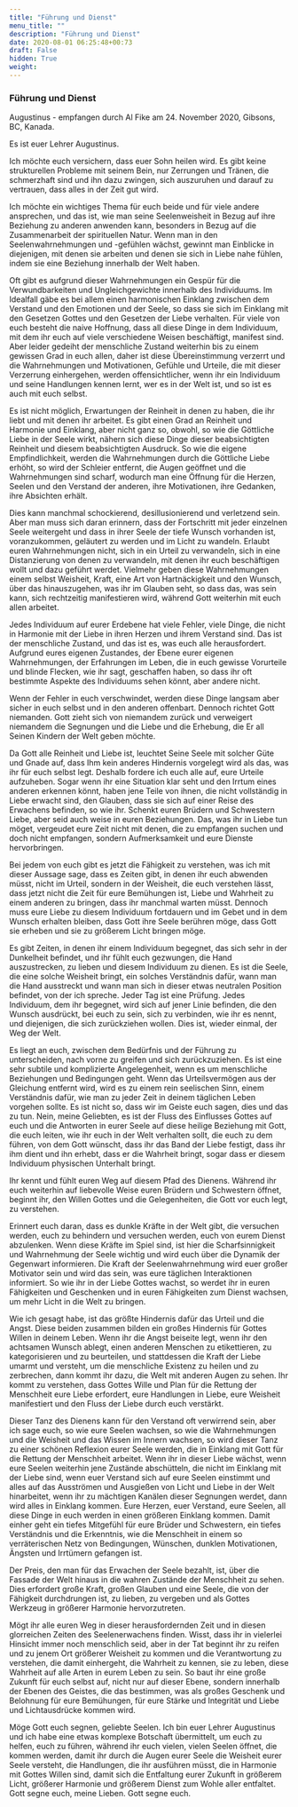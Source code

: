 ```yaml
---
title: "Führung und Dienst"
menu_title: ""
description: "Führung und Dienst"
date: 2020-08-01 06:25:48+00:73
draft: False
hidden: True
weight:
---
```

### Führung und Dienst

Augustinus - empfangen durch Al Fike am 24. November 2020, Gibsons, BC, Kanada.

Es ist euer Lehrer Augustinus.

Ich möchte euch versichern, dass euer Sohn heilen wird. Es gibt keine strukturellen Probleme mit seinem Bein, nur Zerrungen und Tränen, die schmerzhaft sind und ihn dazu zwingen, sich auszuruhen und darauf zu vertrauen, dass alles in der Zeit gut wird.

Ich möchte ein wichtiges Thema für euch beide und für viele andere ansprechen, und das ist, wie man seine Seelenweisheit in Bezug auf ihre Beziehung zu anderen anwenden kann, besonders in Bezug auf die Zusammenarbeit der spirituellen Natur. Wenn man in den Seelenwahrnehmungen und -gefühlen wächst, gewinnt man Einblicke in diejenigen, mit denen sie arbeiten und denen sie sich in Liebe nahe fühlen, indem sie eine Beziehung innerhalb der Welt haben.  

Oft gibt es aufgrund dieser Wahrnehmungen ein Gespür für die Verwundbarkeiten und Ungleichgewichte innerhalb des Individuums. Im Idealfall gäbe es bei allem einen harmonischen Einklang zwischen dem Verstand und den Emotionen und der Seele, so dass sie sich im Einklang mit den Gesetzen Gottes und den Gesetzen der Liebe verhalten. Für viele von euch besteht die naive Hoffnung, dass all diese Dinge in dem Individuum, mit dem ihr euch auf viele verschiedene Weisen beschäftigt, manifest sind. Aber leider gedeiht der menschliche Zustand weiterhin bis zu einem gewissen Grad in euch allen, daher ist diese Übereinstimmung verzerrt und die Wahrnehmungen und Motivationen, Gefühle und Urteile, die mit dieser Verzerrung einhergehen, werden offensichtlicher, wenn ihr ein Individuum und seine Handlungen kennen lernt, wer es in der Welt ist, und so ist es auch mit euch selbst.  

Es ist nicht möglich, Erwartungen der Reinheit in denen zu haben, die ihr liebt und mit denen ihr arbeitet. Es gibt einen Grad an Reinheit und Harmonie und Einklang, aber nicht ganz so, obwohl, so wie die Göttliche Liebe in der Seele wirkt, nähern sich diese Dinge dieser beabsichtigten Reinheit und diesem beabsichtigten Ausdruck. So wie die eigene Empfindlichkeit, werden die Wahrnehmungen durch die Göttliche Liebe erhöht, so wird der Schleier entfernt, die Augen geöffnet und die Wahrnehmungen sind scharf, wodurch man eine Öffnung für die Herzen, Seelen und den Verstand der anderen, ihre Motivationen, ihre Gedanken, ihre Absichten erhält.

Dies kann manchmal schockierend, desillusionierend und verletzend sein. Aber man muss sich daran erinnern, dass der Fortschritt mit jeder einzelnen Seele weitergeht und dass in ihrer Seele der tiefe Wunsch vorhanden ist, voranzukommen, geläutert zu werden und im Licht zu wandeln. Erlaubt euren Wahrnehmungen nicht, sich in ein Urteil zu verwandeln, sich in eine Distanzierung von denen zu verwandeln, mit denen ihr euch beschäftigen wollt und dazu geführt werdet. Vielmehr geben diese Wahrnehmungen einem selbst Weisheit, Kraft, eine Art von Hartnäckigkeit und den Wunsch, über das hinauszugehen, was ihr im Glauben seht, so dass das, was sein kann, sich rechtzeitig manifestieren wird, während Gott weiterhin mit euch allen arbeitet.

Jedes Individuum auf eurer Erdebene hat viele Fehler, viele Dinge, die nicht in Harmonie mit der Liebe in ihren Herzen und ihrem Verstand sind. Das ist der menschliche Zustand, und das ist es, was euch alle herausfordert. Aufgrund eures eigenen Zustandes, der Ebene eurer eigenen Wahrnehmungen, der Erfahrungen im Leben, die in euch gewisse Vorurteile und blinde Flecken, wie ihr sagt, geschaffen haben, so dass ihr oft bestimmte Aspekte des Individuums sehen könnt, aber andere nicht.  

Wenn der Fehler in euch verschwindet, werden diese Dinge langsam aber sicher in euch selbst und in den anderen offenbart. Dennoch richtet Gott niemanden. Gott zieht sich von niemandem zurück und verweigert niemandem die Segnungen und die Liebe und die Erhebung, die Er all Seinen Kindern der Welt geben möchte.

Da Gott alle Reinheit und Liebe ist, leuchtet Seine Seele mit solcher Güte und Gnade auf, dass Ihm kein anderes Hindernis vorgelegt wird als das, was ihr für euch selbst legt. Deshalb fordere ich euch alle auf, eure Urteile aufzuheben. Sogar wenn ihr eine Situation klar seht und den Irrtum eines anderen erkennen könnt, haben jene Teile von ihnen, die nicht vollständig in Liebe erwacht sind, den Glauben, dass sie sich auf einer Reise des Erwachens befinden, so wie ihr. Schenkt euren Brüdern und Schwestern Liebe, aber seid auch weise in euren Beziehungen. Das, was ihr in Liebe tun möget, vergeudet eure Zeit nicht mit denen, die zu empfangen suchen und doch nicht empfangen, sondern Aufmerksamkeit und eure Dienste hervorbringen.

Bei jedem von euch gibt es jetzt die Fähigkeit zu verstehen, was ich mit dieser Aussage sage, dass es Zeiten gibt, in denen ihr euch abwenden müsst, nicht im Urteil, sondern in der Weisheit, die euch verstehen lässt, dass jetzt nicht die Zeit für eure Bemühungen ist, Liebe und Wahrheit zu einem anderen zu bringen, dass ihr manchmal warten müsst. Dennoch muss eure Liebe zu diesem Individuum fortdauern und im Gebet und in dem Wunsch erhalten bleiben, dass Gott ihre Seele berühren möge, dass Gott sie erheben und sie zu größerem Licht bringen möge.

Es gibt Zeiten, in denen ihr einem Individuum begegnet, das sich sehr in der Dunkelheit befindet, und ihr fühlt euch gezwungen, die Hand auszustrecken, zu lieben und diesem Individuum zu dienen. Es ist die Seele, die eine solche Weisheit bringt, ein solches Verständnis dafür, wann man die Hand ausstreckt und wann man sich in dieser etwas neutralen Position befindet, von der ich spreche. Jeder Tag ist eine Prüfung. Jedes Individuum, dem ihr begegnet, wird sich auf jener Linie befinden, die den Wunsch ausdrückt, bei euch zu sein, sich zu verbinden, wie ihr es nennt, und diejenigen, die sich zurückziehen wollen. Dies ist, wieder einmal, der Weg der Welt.

Es liegt an euch, zwischen dem Bedürfnis und der Führung zu unterscheiden, nach vorne zu greifen und sich zurückzuziehen. Es ist eine sehr subtile und komplizierte Angelegenheit, wenn es um menschliche Beziehungen und Bedingungen geht. Wenn das Urteilsvermögen aus der Gleichung entfernt wird, wird es zu einem rein seelischen Sinn, einem Verständnis dafür, wie man zu jeder Zeit in deinem täglichen Leben vorgehen sollte. Es ist nicht so, dass wir im Geiste euch sagen, dies und das zu tun. Nein, meine Geliebten, es ist der Fluss des Einflusses Gottes auf euch und die Antworten in eurer Seele auf diese heilige Beziehung mit Gott, die euch leiten, wie ihr euch in der Welt verhalten sollt, die euch zu dem führen, von dem Gott wünscht, dass ihr das Band der Liebe festigt, dass ihr ihm dient und ihn erhebt, dass er die Wahrheit bringt, sogar dass er diesem Individuum physischen Unterhalt bringt.

Ihr kennt und fühlt euren Weg auf diesem Pfad des Dienens. Während ihr euch weiterhin auf liebevolle Weise euren Brüdern und Schwestern öffnet, beginnt ihr, den Willen Gottes und die Gelegenheiten, die Gott vor euch legt, zu verstehen.

Erinnert euch daran, dass es dunkle Kräfte in der Welt gibt, die versuchen werden, euch zu behindern und versuchen werden, euch von eurem Dienst  abzulenken. Wenn diese Kräfte im Spiel sind, ist hier die Scharfsinnigkeit und Wahrnehmung der Seele wichtig und wird euch über die Dynamik der Gegenwart informieren. Die Kraft der Seelenwahrnehmung wird euer großer Motivator sein und wird das sein, was eure täglichen Interaktionen informiert. So wie ihr in der Liebe Gottes wachst, so werdet ihr in euren Fähigkeiten und Geschenken und in euren Fähigkeiten zum Dienst wachsen, um mehr Licht in die Welt zu bringen.

Wie ich gesagt habe, ist das größte Hindernis dafür das Urteil und die Angst. Diese beiden zusammen bilden ein großes Hindernis für Gottes Willen in deinem Leben. Wenn ihr die Angst beiseite legt, wenn ihr den achtsamen Wunsch ablegt, einen anderen Menschen zu etikettieren, zu kategorisieren und zu beurteilen, und stattdessen die Kraft der Liebe umarmt und versteht, um die menschliche Existenz zu heilen und zu zerbrechen, dann kommt ihr dazu, die Welt mit anderen Augen zu sehen. Ihr kommt zu verstehen, dass Gottes Wille und Plan für die Rettung der Menschheit eure Liebe erfordert, eure Handlungen in Liebe, eure Weisheit manifestiert und den Fluss der Liebe durch euch verstärkt.

Dieser Tanz des Dienens kann für den Verstand oft verwirrend sein, aber ich sage euch, so wie eure Seelen wachsen, so wie die Wahrnehmungen und die Weisheit und das Wissen im Innern wachsen, so wird dieser Tanz zu einer schönen Reflexion eurer Seele werden, die in Einklang mit Gott für die Rettung der Menschheit arbeitet. Wenn ihr in dieser Liebe wächst, wenn eure Seelen weiterhin jene Zustände abschütteln, die nicht im Einklang mit der Liebe sind, wenn euer Verstand sich auf eure Seelen einstimmt und alles auf das Ausströmen und Ausgießen von Licht und Liebe in der Welt hinarbeitet, wenn ihr zu mächtigen Kanälen dieser Segnungen werdet, dann wird alles in Einklang kommen. Eure Herzen, euer Verstand, eure Seelen, all diese Dinge in euch werden in einen größeren Einklang kommen. Damit einher geht ein tiefes Mitgefühl für eure Brüder und Schwestern, ein tiefes Verständnis und die Erkenntnis, wie die Menschheit in einem so verräterischen Netz von Bedingungen, Wünschen, dunklen Motivationen, Ängsten und Irrtümern gefangen ist.

Der Preis, den man für das Erwachen der Seele bezahlt, ist, über die Fassade der Welt hinaus in die wahren Zustände der Menschheit zu sehen. Dies erfordert große Kraft, großen Glauben und eine Seele, die von der Fähigkeit durchdrungen ist, zu lieben, zu vergeben und als Gottes Werkzeug in größerer Harmonie hervorzutreten.  

Mögt ihr alle euren Weg in dieser herausfordernden Zeit und in diesen glorreichen Zeiten des Seelenerwachens finden. Wisst, dass ihr in vielerlei Hinsicht immer noch menschlich seid, aber in der Tat beginnt ihr zu reifen und zu jenem Ort größerer Weisheit zu kommen und die Verantwortung zu verstehen, die damit einhergeht, die Wahrheit zu kennen, sie zu leben, diese Wahrheit auf alle Arten in eurem Leben zu sein. So baut ihr eine große Zukunft für euch selbst auf, nicht nur auf dieser Ebene, sondern innerhalb der Ebenen des Geistes, die das bestimmen, was als großes Geschenk und Belohnung für eure Bemühungen, für eure Stärke und Integrität und Liebe und Lichtausdrücke kommen wird.

Möge Gott euch segnen, geliebte Seelen. Ich bin euer Lehrer Augustinus und ich habe eine etwas komplexe Botschaft übermittelt, um euch zu helfen, euch zu führen, während ihr euch vielen, vielen Seelen öffnet, die kommen werden, damit ihr durch die Augen eurer Seele die Weisheit eurer Seele versteht, die Handlungen, die ihr ausführen müsst, die in Harmonie mit Gottes Willen sind, damit sich die Entfaltung eurer Zukunft in größerem Licht, größerer Harmonie und größerem Dienst zum Wohle aller entfaltet. Gott segne euch, meine Lieben. Gott segne euch.
